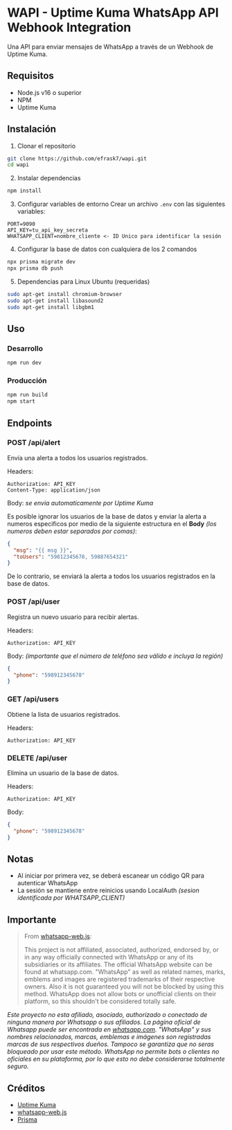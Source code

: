 # WAPI - Uptime Kuma WhatsApp API Webhook Integration

Una API para enviar mensajes de WhatsApp a través de un Webhook de Uptime Kuma.

## Requisitos

- Node.js v16 o superior
- NPM
- Uptime Kuma

## Instalación

1. Clonar el repositorio
```bash
git clone https://github.com/efrask7/wapi.git
cd wapi
```

2. Instalar dependencias
```bash
npm install
```

3. Configurar variables de entorno
Crear un archivo `.env` con las siguientes variables:
```env
PORT=9090
API_KEY=tu_api_key_secreta
WHATSAPP_CLIENT=nombre_cliente <- ID Unico para identificar la sesión
```

4. Configurar la base de datos con cualquiera de los 2 comandos
```bash
npx prisma migrate dev
npx prisma db push
```

5. Dependencias para Linux Ubuntu (requeridas)
```bash
sudo apt-get install chromium-browser
sudo apt-get install libasound2
sudo apt-get install libgbm1
```

## Uso

### Desarrollo
```bash
npm run dev
```

### Producción
```bash
npm run build
npm start
```

## Endpoints

### POST /api/alert
Envía una alerta a todos los usuarios registrados.

Headers:
```
Authorization: API_KEY
Content-Type: application/json
```

Body: *se envia automaticamente por Uptime Kuma*

Es posible ignorar los usuarios de la base de datos y enviar la alerta a numeros especificos por medio de la siguiente estructura en el **Body** *(los numeros deben estar separados por comas)*:
```json
{
  "msg": "{{ msg }}",
  "toUsers": "59812345678, 59887654321"
}
```
De lo contrario, se enviará la alerta a todos los usuarios registrados en la base de datos.

### POST /api/user
Registra un nuevo usuario para recibir alertas.

Headers:
```
Authorization: API_KEY
```

Body: *(importante que el número de teléfono sea válido e incluya la región)*
```json
{
  "phone": "598912345678" 
}
```

### GET /api/users
Obtiene la lista de usuarios registrados.

Headers:
```
Authorization: API_KEY
```

### DELETE /api/user
Elimina un usuario de la base de datos.

Headers:
```
Authorization: API_KEY
```

Body:
```json
{
  "phone": "598912345678" 
}
```

## Notas
- Al iniciar por primera vez, se deberá escanear un código QR para autenticar WhatsApp
- La sesión se mantiene entre reinicios usando LocalAuth *(sesion identificada por WHATSAPP_CLIENT)*

## Importante
> From [whatsapp-web.js](https://github.com/pedroslopez/whatsapp-web.js):
> 
> This project is not affiliated, associated, authorized, endorsed by, or in any way officially connected with WhatsApp or any of its subsidiaries or its affiliates. The official WhatsApp website can be found at whatsapp.com. "WhatsApp" as well as related names, marks, emblems and images are registered trademarks of their respective owners. Also it is not guaranteed you will not be blocked by using this method. WhatsApp does not allow bots or unofficial clients on their platform, so this shouldn't be considered totally safe.

*Este proyecto no esta afiliado, asociado, authorizado o conectado de ninguna manera por Whatsapp o sus afiliados. La página oficial de Whatsapp puede ser encontrada en [whatsapp.com](https://whatsapp.com). "WhatsApp" y sus nombres relacionados, marcas, emblemas e imágenes son registradas marcas de sus respectivos dueños. Tampoco se garantiza que no seras bloqueado por usar este método. WhatsApp no permite bots o clientes no oficiales en su plataforma, por lo que esto no debe considerarse totalmente seguro.*
## Créditos

- [Uptime Kuma](https://github.com/louislam/uptime-kuma)
- [whatsapp-web.js](https://github.com/pedroslopez/whatsapp-web.js)
- [Prisma](https://www.prisma.io/)
